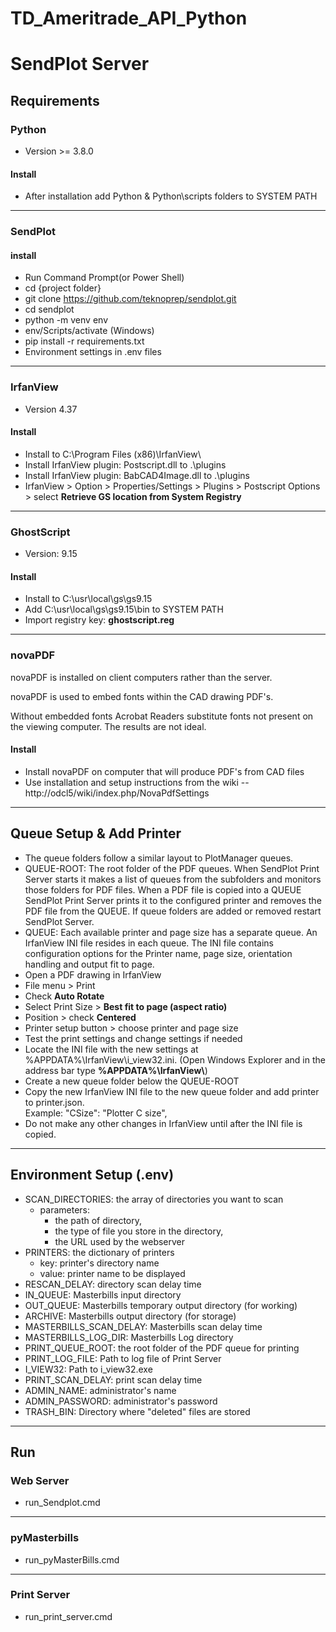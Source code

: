 # TD_Ameritrade_API_Python
# SendPlot Server
## Requirements

### Python

* Version >= 3.8.0

#### Install

* After installation add Python & Python\\scripts folders to SYSTEM PATH

----

### SendPlot

#### install

* Run Command Prompt(or Power Shell)
* cd {project folder}
* git clone https://github.com/teknoprep/sendplot.git
* cd sendplot
* python -m venv env
* env/Scripts/activate (Windows)
* pip install -r requirements.txt
* Environment settings in .env files

----

### IrfanView

* Version 4.37

#### Install

* Install to C:\\Program Files (x86)\\IrfanView\\
* Install IrfanView plugin: Postscript.dll to .\\plugins 
* Install IrfanView plugin: BabCAD4Image.dll to .\\plugins
* IrfanView > Option > Properties/Settings > Plugins > Postscript Options > select **Retrieve GS location from System Registry**

----

### GhostScript

* Version: 9.15

#### Install

* Install to C:\\usr\\local\\gs\\gs9.15
* Add C:\\usr\\local\\gs\\gs9.15\\bin to SYSTEM PATH
* Import registry key: **ghostscript.reg**

----

### novaPDF

  novaPDF is installed on client computers rather than the server.

  novaPDF is used to embed fonts within the CAD drawing PDF's.  

  Without embedded fonts Acrobat Readers substitute fonts not present on the viewing computer.  The results are not ideal.

#### Install

* Install novaPDF on computer that will produce PDF's from CAD files
* Use installation and setup instructions from the wiki -- http://odcl5/wiki/index.php/NovaPdfSettings

----


## Queue Setup & Add Printer

* The queue folders follow a similar layout to PlotManager queues.
* QUEUE-ROOT: The root folder of the PDF queues.  When SendPlot Print Server starts it makes a list of queues from the subfolders and monitors those folders for PDF files.  When a PDF file is copied into a QUEUE SendPlot Print Server prints it to the configured printer and removes the PDF file from the QUEUE.  If queue folders are added or removed restart SendPlot Server.
* QUEUE: Each available printer and page size has a separate queue.  An IrfanView INI file resides in each queue.  The INI file contains configuration options for the Printer name, page size, orientation handling and output fit to page.
* Open a PDF drawing in IrfanView
* File menu > Print
* Check **Auto Rotate**
* Select Print Size > **Best fit to page (aspect ratio)**
* Position > check **Centered**
* Printer setup button > choose printer and page size
* Test the print settings and change settings if needed
* Locate the INI file with the new settings at %APPDATA%\\IrfanView\\i_view32.ini.  (Open Windows Explorer and in the address bar type **%APPDATA%\\IrfanView\\**)
* Create a new queue folder below the QUEUE-ROOT
* Copy the new IrfanView INI file to the new queue folder and add printer to printer.json.  
    Example: "CSize": "Plotter C size",
* Do not make any other changes in IrfanView until after the INI file is copied.

----

## Environment Setup (.env)
* SCAN_DIRECTORIES: the array of directories you want to scan
  * parameters: 
    * the path of directory, 
    * the type of file you store in the directory, 
    * the URL used by the webserver
* PRINTERS: the dictionary of printers
   * key: printer's directory name
  * value: printer name to be displayed
* RESCAN_DELAY: directory scan delay time
* IN_QUEUE: Masterbills input directory
* OUT_QUEUE: Masterbills temporary output directory (for working)
* ARCHIVE: Masterbills output directory (for storage)
* MASTERBILLS_SCAN_DELAY: Masterbills scan delay time
* MASTERBILLS_LOG_DIR: Masterbills Log directory
* PRINT_QUEUE_ROOT: the root folder of the PDF queue for printing
* PRINT_LOG_FILE: Path to log file of Print Server
* I_VIEW32: Path to i_view32.exe
* PRINT_SCAN_DELAY: print scan delay time
* ADMIN_NAME: administrator's name
* ADMIN_PASSWORD: administrator's password
* TRASH_BIN: Directory where "deleted" files are stored

----
## Run

### Web Server

* run_Sendplot.cmd

----

### pyMasterbills

* run_pyMasterBills.cmd

----

### Print Server

* run_print_server.cmd
